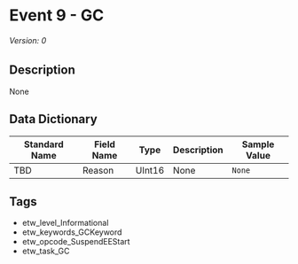 # Event 9 - GC
###### Version: 0

## Description
None

## Data Dictionary
|Standard Name|Field Name|Type|Description|Sample Value|
|---|---|---|---|---|
|TBD|Reason|UInt16|None|`None`|

## Tags
* etw_level_Informational
* etw_keywords_GCKeyword
* etw_opcode_SuspendEEStart
* etw_task_GC